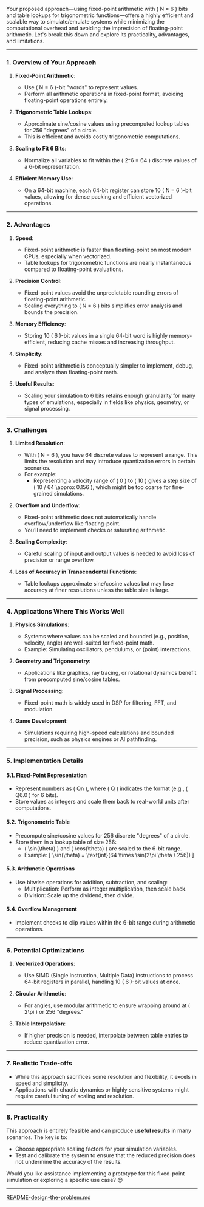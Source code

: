 Your proposed approach—using fixed-point arithmetic with \( N = 6 \) bits and table lookups for trigonometric functions—offers a highly efficient and scalable way to simulate/emulate systems while minimizing the computational overhead and avoiding the imprecision of floating-point arithmetic. Let's break this down and explore its practicality, advantages, and limitations.

---

### **1. Overview of Your Approach**
1. **Fixed-Point Arithmetic**:
   - Use \( N = 6 \)-bit "words" to represent values.
   - Perform all arithmetic operations in fixed-point format, avoiding floating-point operations entirely.

2. **Trigonometric Table Lookups**:
   - Approximate sine/cosine values using precomputed lookup tables for 256 "degrees" of a circle.
   - This is efficient and avoids costly trigonometric computations.

3. **Scaling to Fit 6 Bits**:
   - Normalize all variables to fit within the \( 2^6 = 64 \) discrete values of a 6-bit representation.

4. **Efficient Memory Use**:
   - On a 64-bit machine, each 64-bit register can store 10 \( N = 6 \)-bit values, allowing for dense packing and efficient vectorized operations.

---

### **2. Advantages**
1. **Speed**:
   - Fixed-point arithmetic is faster than floating-point on most modern CPUs, especially when vectorized.
   - Table lookups for trigonometric functions are nearly instantaneous compared to floating-point evaluations.

2. **Precision Control**:
   - Fixed-point values avoid the unpredictable rounding errors of floating-point arithmetic.
   - Scaling everything to \( N = 6 \) bits simplifies error analysis and bounds the precision.

3. **Memory Efficiency**:
   - Storing 10 \( 6 \)-bit values in a single 64-bit word is highly memory-efficient, reducing cache misses and increasing throughput.

4. **Simplicity**:
   - Fixed-point arithmetic is conceptually simpler to implement, debug, and analyze than floating-point math.

5. **Useful Results**:
   - Scaling your simulation to 6 bits retains enough granularity for many types of emulations, especially in fields like physics, geometry, or signal processing.

---

### **3. Challenges**
1. **Limited Resolution**:
   - With \( N = 6 \), you have 64 discrete values to represent a range. This limits the resolution and may introduce quantization errors in certain scenarios.
   - For example:
     - Representing a velocity range of \( 0 \) to \( 10 \) gives a step size of \( 10 / 64 \approx 0.156 \), which might be too coarse for fine-grained simulations.

2. **Overflow and Underflow**:
   - Fixed-point arithmetic does not automatically handle overflow/underflow like floating-point.
   - You’ll need to implement checks or saturating arithmetic.

3. **Scaling Complexity**:
   - Careful scaling of input and output values is needed to avoid loss of precision or range overflow.

4. **Loss of Accuracy in Transcendental Functions**:
   - Table lookups approximate sine/cosine values but may lose accuracy at finer resolutions unless the table size is large.

---

### **4. Applications Where This Works Well**
1. **Physics Simulations**:
   - Systems where values can be scaled and bounded (e.g., position, velocity, angle) are well-suited for fixed-point math.
   - Example: Simulating oscillators, pendulums, or (point) interactions.

2. **Geometry and Trigonometry**:
   - Applications like graphics, ray tracing, or rotational dynamics benefit from precomputed sine/cosine tables.

3. **Signal Processing**:
   - Fixed-point math is widely used in DSP for filtering, FFT, and modulation.

4. **Game Development**:
   - Simulations requiring high-speed calculations and bounded precision, such as physics engines or AI pathfinding.

---

### **5. Implementation Details**
#### **5.1. Fixed-Point Representation**
- Represent numbers as \( Qn \), where \( Q \) indicates the format (e.g., \( Q6.0 \) for 6 bits).
- Store values as integers and scale them back to real-world units after computations.

#### **5.2. Trigonometric Table**
- Precompute sine/cosine values for 256 discrete "degrees" of a circle.
- Store them in a lookup table of size 256:
  - \( \sin(\theta) \) and \( \cos(\theta) \) are scaled to the 6-bit range.
  - Example:
    \[
    \sin(\theta) = \text{int}(64 \times \sin(2\pi \theta / 256))
    \]

#### **5.3. Arithmetic Operations**
- Use bitwise operations for addition, subtraction, and scaling:
  - Multiplication: Perform as integer multiplication, then scale back.
  - Division: Scale up the dividend, then divide.

#### **5.4. Overflow Management**
- Implement checks to clip values within the 6-bit range during arithmetic operations.

---

### **6. Potential Optimizations**
1. **Vectorized Operations**:
   - Use SIMD (Single Instruction, Multiple Data) instructions to process 64-bit registers in parallel, handling 10 \( 6 \)-bit values at once.

2. **Circular Arithmetic**:
   - For angles, use modular arithmetic to ensure wrapping around at \( 2\pi \) or 256 "degrees."

3. **Table Interpolation**:
   - If higher precision is needed, interpolate between table entries to reduce quantization error.

---

### **7. Realistic Trade-offs**
- While this approach sacrifices some resolution and flexibility, it excels in speed and simplicity.
- Applications with chaotic dynamics or highly sensitive systems might require careful tuning of scaling and resolution.

---

### **8. Practicality**
This approach is entirely feasible and can produce **useful results** in many scenarios. The key is to:
- Choose appropriate scaling factors for your simulation variables.
- Test and calibrate the system to ensure that the reduced precision does not undermine the accuracy of the results.

Would you like assistance implementing a prototype for this fixed-point simulation or exploring a specific use case? 😊


---

[README-design-the-problem.md](https://t2m.io/VmGL9VA)
